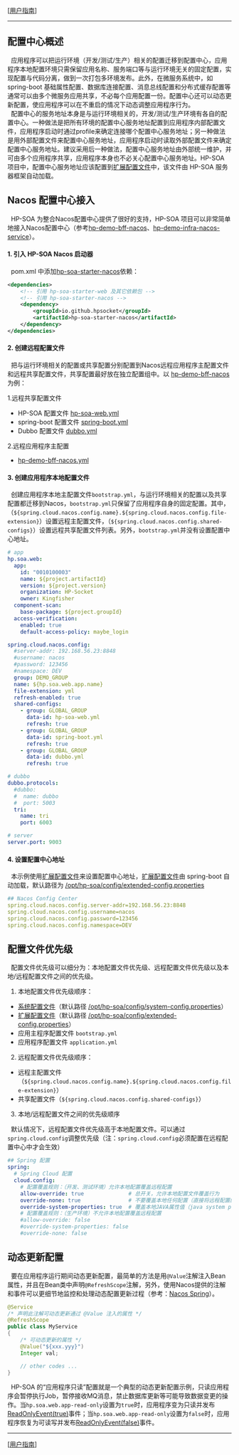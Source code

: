 [[用户指南](user_guide.md)]

---

## 配置中心概述
&nbsp;&nbsp;应用程序可以把运行环境（开发/测试/生产）相关的配置迁移到配置中心，应用程序本地配置环境只需保留应用名称、服务端口等与运行环境无关的固定配置，实现配置与代码分离，做到一次打包多环境发布。此外，在微服务系统中，如 spring-boot 基础属性配置、数据库连接配置、消息总线配置和分布式缓存配置等通常可以由多个微服务应用共享，不必每个应用配置一份。配置中心还可以动态更新配置，使应用程序可以在不重启的情况下动态调整应用程序行为。  
&nbsp;&nbsp;配置中心的服务地址本身是与运行环境相关的，开发/测试/生产环境有各自的配置中心。一种做法是把所有环境的配置中心服务地址配置到应用程序内部配置文件，应用程序启动时通过profile来确定连接哪个配置中心服务地址；另一种做法是用外部配置文件来配置中心服务地址，应用程序启动时读取外部配置文件来确定配置中心服务地址。建议采用后一种做法，配置中心服务地址由外部统一维护，并可由多个应用程序共享，应用程序本身也不必关心配置中心服务地址。HP-SOA 项目中，配置中心服务地址应该配置到[扩展配置文件](app_integration.md#3-修改全局配置可选)中，该文件由 HP-SOA 服务器框架自动加载。

## Nacos 配置中心接入
&nbsp;&nbsp;HP-SOA 为整合Nacos配置中心提供了很好的支持，HP-SOA 项目可以非常简单地接入Nacos配置中心（参考[hp-demo-bff-nacos](../../hp-demo/hp-demo-bff-nacos)、[hp-demo-infra-nacos-service](../../hp-demo/hp-demo-infra-nacos/hp-demo-infra-nacos-service)）。

#### 1. 引入 HP-SOA Nacos 启动器
&nbsp;&nbsp;pom.xml 中添加[hp-soa-starter-nacos](../../hp-soa-starter/hp-soa-starter-nacos)依赖：
```xml
<dependencies>
    <!-- 引用 hp-soa-starter-web 及其它依赖包 -->
    <!-- 引用 hp-soa-starter-nacos -->
    <dependency>
        <groupId>io.github.hpsocket</groupId>
        <artifactId>hp-soa-starter-nacos</artifactId>
    </dependency>
</dependencies>
```
#### 2. 创建远程配置文件
&nbsp;&nbsp;把与运行环境相关的配置或共享配置分别配置到Nacos远程应用程序主配置文件和远程共享配置文件，共享配置最好放在独立配置组中。以 [hp-demo-bff-nacos](../../hp-demo/hp-demo-bff-nacos) 为例：

1.远程共享配置文件
- HP-SOA 配置文件 [hp-soa-web.yml](../../misc/nacos/config/namespace-DEV/GLOBAL_GROUP/hp-soa-web.yml)
- spring-boot 配置文件 [spring-boot.yml](../../misc/nacos/config/namespace-DEV/GLOBAL_GROUP/spring-boot.yml)
- Dubbo 配置文件 [dubbo.yml](../../misc/nacos/config/namespace-DEV/GLOBAL_GROUP/dubbo.yml)

2.远程应用程序主配置
- [hp-demo-bff-nacos.yml](../../misc/nacos/config/namespace-DEV/DEMO_GROUP/hp-demo-bff-nacos.yml)

#### 3. 创建应用程序本地配置文件
&nbsp;&nbsp;创建应用程序本地主配置文件`bootstrap.yml`，与运行环境相关的配置以及共享配置都迁移到Nacos，`bootstrap.yml`只保留了应用程序自身的固定配置。其中，（`${spring.cloud.nacos.config.name}.${spring.cloud.nacos.config.file-extension}`）设置远程主配置文件，（`${spring.cloud.nacos.config.shared-configs}`）设置远程共享配置文件列表。另外，`bootstrap.yml`并没有设置配置中心地址。
```yaml
# app
hp.soa.web:
  app:
    id: "0010100003"
    name: ${project.artifactId}
    version: ${project.version}
    organization: HP-Socket
    owner: Kingfisher
  component-scan:
    base-package: ${project.groupId}
  access-verification:
    enabled: true
    default-access-policy: maybe_login

spring.cloud.nacos.config:
  #server-addr: 192.168.56.23:8848
  #username: nacos
  #password: 123456
  #namespace: DEV
  group: DEMO_GROUP
  name: ${hp.soa.web.app.name}
  file-extension: yml
  refresh-enabled: true
  shared-configs:
    - group: GLOBAL_GROUP
      data-id: hp-soa-web.yml
      refresh: true
    - group: GLOBAL_GROUP
      data-id: spring-boot.yml
      refresh: true
    - group: GLOBAL_GROUP
      data-id: dubbo.yml
      refresh: true

# dubbo
dubbo.protocols:
  #dubbo:
  #  name: dubbo
  #  port: 5003
  tri:
    name: tri
    port: 6003

# server
server.port: 9003
```
#### 4. 设置配置中心地址
&nbsp;&nbsp;本示例使用[扩展配置文件](app_integration.md#3-修改全局配置可选)来设置配置中心地址，[扩展配置文件](app_integration.md#3-修改全局配置可选)由 spring-boot 自动加载，默认路径为 [/opt/hp-soa/config/extended-config.properties](../../misc/opt/hp-soa/config/extended-config.properties)
```yaml
## Nacos Config Center
spring.cloud.nacos.config.server-addr=192.168.56.23:8848
spring.cloud.nacos.config.username=nacos
spring.cloud.nacos.config.password=123456
spring.cloud.nacos.config.namespace=DEV
```

## 配置文件优先级
&nbsp;&nbsp;配置文件优先级可以细分为：本地配置文件优先级、远程配置文件优先级以及本地/远程配置文件之间的优先级。

1. 本地配置文件优先级顺序：
- [系统配置文件](app_integration.md#3-修改全局配置可选)（默认路径 [/opt/hp-soa/config/system-config.properties](../../misc/opt/hp-soa/config/system-config.properties)）
- [扩展配置文件](app_integration.md#3-修改全局配置可选)（默认路径 [/opt/hp-soa/config/extended-config.properties](../../misc/opt/hp-soa/config/extended-config.properties)）
- 应用主程序配置文件 `bootstrap.yml`
- 应用程序配置文件 `application.yml`

2. 远程配置文件优先级顺序：
- 远程主配置文件（`${spring.cloud.nacos.config.name}.${spring.cloud.nacos.config.file-extension}`）
- 共享配置文件（`${spring.cloud.nacos.config.shared-configs}`）

3. 本地/远程配置文件之间的优先级顺序

&nbsp;&nbsp;默认情况下，远程配置文件优先级高于本地配置文件。可以通过`spring.cloud.config`调整优先级（注：`spring.cloud.config`必须配置在远程配置中心中才会生效）
```yaml
## Spring 配置
spring:
  # Spring Cloud 配置
  cloud.config:
    # 配置覆盖规则：（开发、测试环境）允许本地配置覆盖远程配置
    allow-override: true              # 总开关，允许本地配置文件覆盖行为
    override-none: true               # 不要覆盖本地任何配置（直接将远程配置的优先级降低到最低），前提条件是allowOverride是true
    override-system-properties: true  # 覆盖本地JAVA属性值（java system property，也就是java -Dxxx传入的参数）
    # 配置覆盖规则：（生产环境）不允许本地配置覆盖远程配置
    #allow-override: false
    #override-system-properties: false
    #override-none: false
```

## 动态更新配置
&nbsp;&nbsp;要在应用程序运行期间动态更新配置，最简单的方法是用`@Value`注解注入Bean属性，并且在Bean类中声明`@RefreshScope`注解，另外，使用Nacos提供的注解和事件可以更细节地监控和处理动态配置更新过程（参考：[Nacos Spring](https://nacos.io/zh-cn/docs/nacos-spring.html)）。
```java
@Service
/* 声明此注解可动态更新通过 @Value 注入的属性 */
@RefreshScope
public class MyService
{
    /* 可动态更新的属性 */
    @Value("${xxx.yyy}")
    Integer val;

    // other codes ...
}
```

&nbsp;&nbsp;HP-SOA 的“应用程序只读”配置就是一个典型的动态更新配置示例，只读应用程序会暂停执行Job，暂停接收MQ消息，禁止数据库更新等可能导致数据变更的操作。当`hp.soa.web.app-read-only`设置为`true`时，应用程序变为只读并发布[ReadOnlyEvent(true)](../../hp-soa-framework/hp-soa-framework-web/src/main/java/io/github/hpsocket/soa/framework/web/event/ReadOnlyEvent.java)事件；当`hp.soa.web.app-read-only`设置为`false`时，应用程序恢复为可读写并发布[ReadOnlyEvent(false)](../../hp-soa-framework/hp-soa-framework-web/src/main/java/io/github/hpsocket/soa/framework/web/event/ReadOnlyEvent.java)事件。

---

[[用户指南](user_guide.md)]